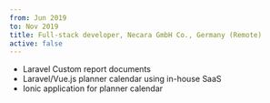 ```yaml
---
from: Jun 2019
to: Nov 2019
title: Full-stack developer, Necara GmbH Co., Germany (Remote)
active: false
---
```


* Laravel Custom report documents
* Laravel/Vue.js planner calendar using in-house SaaS
* Ionic application for planner calendar
